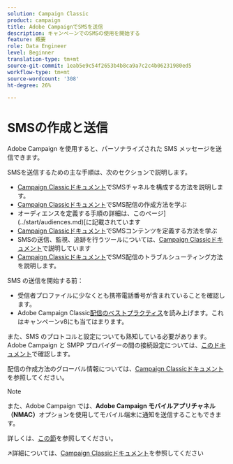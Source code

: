 ```yaml
---
solution: Campaign Classic
product: campaign
title: Adobe CampaignでSMSを送信
description: キャンペーンでのSMSの使用を開始する
feature: 概要
role: Data Engineer
level: Beginner
translation-type: tm+mt
source-git-commit: 1eab5e9c54f2653b4b8ca9a7c2c4b06231980ed5
workflow-type: tm+mt
source-wordcount: '308'
ht-degree: 26%

---
```


# SMSの作成と送信

Adobe Campaign を使用すると、パーソナライズされた SMS メッセージを送信できます。

SMSを送信するための主な手順は、次のセクションで説明します。

* [Campaign Classicドキュメント](https://experienceleague.adobe.com/docs/campaign-classic/using/sending-messages/sending-messages-on-mobiles/sms-set-up.html?lang=en#sending-messages)でSMSチャネルを構成する方法を説明します。
* [Campaign Classicドキュメント](https://experienceleague.adobe.com/docs/campaign-classic/using/sending-messages/sending-messages-on-mobiles/sms-create.html?lang=en#sending-messages)でSMS配信の作成方法を学ぶ
* オーディエンスを定義する手順の詳細は、このページ](../start/audiences.md)[に記載されています
* [Campaign Classicドキュメント](https://experienceleague.adobe.com/docs/campaign-classic/using/sending-messages/sending-messages-on-mobiles/sms-create.html?lang=en#defining-the-sms-content)でSMSコンテンツを定義する方法を学ぶ
* SMSの送信、監視、追跡を行うツールについては、[Campaign Classicドキュメント](https://experienceleague.adobe.com/docs/campaign-classic/using/sending-messages/sending-messages-on-mobiles/sms-send.html?lang=en#sending-messages)で説明しています
* [Campaign Classicドキュメント](https://experienceleague.adobe.com/docs/campaign-classic/using/sending-messages/sending-messages-on-mobiles/troubleshooting-sms.html?lang=en#sending-messages)でSMS配信のトラブルシューティング方法を説明します。

SMS の送信を開始する前：

* 受信者プロファイルに少なくとも携帯電話番号が含まれていることを確認します。
* Adobe Campaign Classic[配信のベストプラクティス](https://experienceleague.adobe.com/docs/campaign-classic/using/sending-messages/key-steps-when-creating-a-delivery/delivery-bestpractices/delivery-best-practices.html?lang=en#sending-messages)を読み上げます。これはキャンペーンv8にも当てはまります。

また、SMS のプロトコルと設定についても熟知している必要があります。Adobe Campaign と SMPP プロバイダーの間の接続設定については、[このドキュメント](https://experienceleague.adobe.com/docs/campaign-classic/using/sending-messages/sending-messages-on-mobiles/sms-protocol.html?lang=en#sending-messages)で確認します。

配信の作成方法のグローバル情報については、[Campaign Classicドキュメント](https://experienceleague.adobe.com/docs/campaign-classic/using/sending-messages/key-steps-when-creating-a-delivery/steps-about-delivery-creation-steps.html?lang=en#sending-messages)を参照してください。

>[!NOTE]
>
>また、Adobe Campaign では、**Adobe Campaign モバイルアプリチャネル（NMAC）**&#x200B;オプションを使用してモバイル端末に通知を送信することもできます。
> 
>詳しくは、[この節](push.md)を参照してください。

:arrow_upper_right:詳細については、[Campaign Classicドキュメント](https://experienceleague.adobe.com/docs/campaign-classic/using/sending-messages/sending-messages-on-mobiles/sms-channel.html)を参照してください
